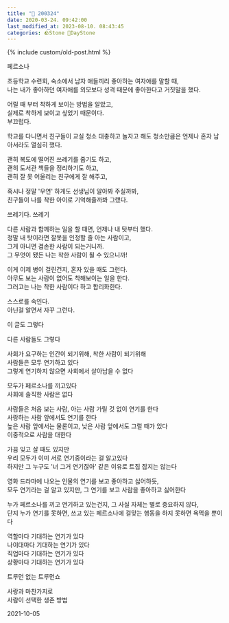 ```yaml
---
title: "🌱 200324"
date: 2020-03-24. 09:42:00
last_modified_at: 2023-08-10. 08:43:45
categories: 🪨Stone 🌱DayStone
---
```

{% include custom/old-post.html %}

페르소나  

초등학교 수련회, 숙소에서 남자 애들끼리 좋아하는 여자애를 말할 때,  
나는 내가 좋아하던 여자애를 외모보다 성격 때문에 좋아한다고 거짓말을 했다.  

어릴 때 부터 착하게 보이는 방법을 알았고,  
실제로 착하게 보이고 싶었기 때문이다.  
부끄럽다.  

학교를 다니면서 친구들이 교실 청소 대충하고 놀자고 해도 청소만큼은 언제나 혼자 남아서라도 열심히 했다.  

괜히 복도에 떨어진 쓰레기를 줍기도 하고,  
괜히 도서관 책들을 정리하기도 하고,  
괜히 잘 못 어울리는 친구에게 잘 해주고,  

혹시나 정말 '우연' 하게도 선생님이 알아봐 주실까봐,  
친구들이 나를 착한 아이로 기억해줄까봐 그랬다.  

쓰레기다. 쓰레기  

다른 사람과 함께하는 일을 할 때면, 언제나 내 탓부터 했다.  
정말 내 탓이라면 잘못을 인정할 줄 아는 사람이고,  
그게 아니면 겸손한 사람이 되는거니까.  
그 무엇이 됐든 나는 착한 사람이 될 수 있으니까!  

이게 이제 병이 걸린건지, 혼자 있을 때도 그런다.  
아무도 보는 사람이 없어도 착해보이는 일을 한다.  
그러고는 나는 착한 사람이다 하고 합리화한다.  

스스로를 속인다.  
아닌걸 알면서 자꾸 그런다.  

이 글도 그렇다  

다른 사람들도 그렇다  

사회가 요구하는 인간이 되기위해, 착한 사람이 되기위해  
사람들은 모두 연기하고 있다  
그렇게 연기하지 않으면 사회에서 살아남을 수 없다  

모두가 페르소나를 끼고있다  
사회에 솔직한 사람은 없다  

사람들은 처음 보는 사람, 아는 사람 가릴 것 없이 연기를 한다  
사랑하는 사람 앞에서도 연기를 한다  
높은 사람 앞에서는 물론이고, 낮은 사람 앞에서도 그럴 때가 있다  
이중적으로 사람을 대한다  

가끔 잊고 살 때도 있지만  
우리 모두가 이미 서로 연기중이라는 걸 알고있다  
하지만 그 누구도 '너 그거 연기잖아' 같은 이유로 트집 잡지는 않는다  

영화 드라마에 나오는 인물의 연기를 보고 좋아하고 싫어하듯,  
모두 연기라는 걸 알고 있지만, 그 연기를 보고 사람을 좋아하고 싫어한다  

누가 페르소나를 끼고 연기하고 있는건지, 그 사실 자체는 별로 중요하지 않다,  
단지 누가 연기를 못하면, 쓰고 있는 페르소나에 걸맞는 행동을 하지 못하면 욕먹을 뿐이다  

역할마다 기대하는 연기가 있다  
나이대마다 기대하는 연기가 있다  
직업마다 기대하는 연기가 있다  
상황마다 기대하는 연기가 있다  

트루먼 없는 트루먼쇼  

사랑과 마찬가지로  
사람이 선택한 생존 방법  

2021-10-05  
